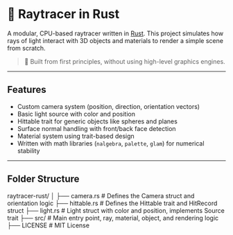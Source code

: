 # 🌄 Raytracer in Rust

A modular, CPU-based raytracer written in [Rust](https://www.rust-lang.org/). This project simulates how rays of light interact with 3D objects and materials to render a simple scene from scratch.

> 🔧 Built from first principles, without using high-level graphics engines.

---

## Features

-  Custom camera system (position, direction, orientation vectors)
-  Basic light source with color and position
-  Hittable trait for generic objects like spheres and planes
-  Surface normal handling with front/back face detection
-  Material system using trait-based design
-  Written with math libraries (`nalgebra`, `palette`, `glam`) for numerical stability

---

##  Folder Structure

raytracer-rust/
│
├── camera.rs # Defines the Camera struct and orientation logic
├── hittable.rs # Defines the Hittable trait and HitRecord struct
├── light.rs # Light struct with color and position, implements Source trait
├── src/ # Main entry point, ray, material, object, and rendering logic
├── LICENSE # MIT License
